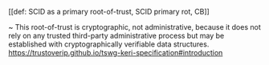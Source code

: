 [[def: SCID as a primary root-of-trust, SCID primary rot, CB]]

~ This root-of-trust is cryptographic, not administrative, because it does not rely on any trusted third-party administrative process but may be established with cryptographically verifiable data structures.  
<https://trustoverip.github.io/tswg-keri-specification#introduction>
